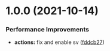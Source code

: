 # 1.0.0 (2021-10-14)


### Performance Improvements

* **actions:** fix and enable sv ([fddcb27](https://github.com/hackwish/ansible-terraform-docs/commit/fddcb271b02bc3a4343b8497c54abc70b5d959b8))
